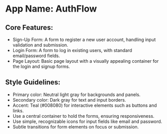 # **App Name**: AuthFlow

## Core Features:

- Sign-Up Form: A form to register a new user account, handling input validation and submission.
- Login Form: A form to log in existing users, with standard email/password fields.
- Page Layout: Basic page layout with a visually appealing container for the login and signup forms.

## Style Guidelines:

- Primary color: Neutral light gray for backgrounds and panels.
- Secondary color: Dark gray for text and input borders.
- Accent: Teal (#008080) for interactive elements such as buttons and links.
- Use a central container to hold the forms, ensuring responsiveness.
- Use simple, recognizable icons for input fields like email and password.
- Subtle transitions for form elements on focus or submission.